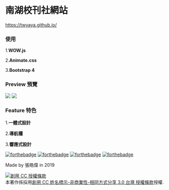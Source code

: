 # 南湖校刊社網站
https://twyaya.github.io/

<h3>使用</h3>

1.<b>WOW.js</b>

2.<b>Animate.css</b>

3.<b>Bootstrap 4</b>

<h3>Preview 預覽</h3>
<img src="https://i.imgur.com/YqfbTry.jpg"></img>
<img src="https://i.imgur.com/oyDRVhi.png"></img>

<h3>Feature 特色</h3>

1.<b>一體式設計</b>

2.<b>導航欄</b>

3.<b>響應式設計</b>

[![forthebadge](https://forthebadge.com/images/badges/made-with-javascript.svg)](https://forthebadge.com)
[![forthebadge](https://forthebadge.com/images/badges/uses-html.svg)](https://forthebadge.com)
[![forthebadge](https://forthebadge.com/images/badges/uses-css.svg)](https://forthebadge.com)
[![forthebadge](https://forthebadge.com/images/badges/built-with-love.svg)](https://forthebadge.com)

Made by 張皓偉 in 2019

<a rel="license" href="http://creativecommons.org/licenses/by-nc-sa/3.0/tw/"><img alt="創用 CC 授權條款" style="border-width:0" src="https://i.creativecommons.org/l/by-nc-sa/3.0/tw/88x31.png" /></a><br />本著作係採用<a rel="license" href="http://creativecommons.org/licenses/by-nc-sa/3.0/tw/">創用 CC 姓名標示-非商業性-相同方式分享 3.0 台灣 授權條款</a>授權.
